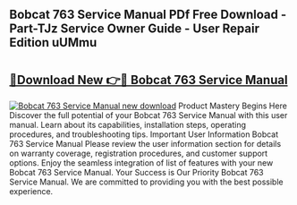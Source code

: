 ## Bobcat 763 Service Manual PDf Free Download - Part-TJz Service Owner Guide - User Repair Edition uUMmu

# <h2><a href="http://bc79740.oget.top/?id=Bobcat+763+Service+Manual">🔗Download New 👉🔴 Bobcat 763 Service Manual</a></h2>

[![Bobcat 763 Service Manual new download](https://i.imgur.com/5g1atiW.png)](http://bc79740.oget.top/?id=Bobcat+763+Service+Manual)
Product Mastery Begins Here Discover the full potential of your Bobcat 763 Service Manual with this user manual. Learn about its capabilities, installation steps, operating procedures, and troubleshooting tips. Important User Information Bobcat 763 Service Manual Please review the user information section for details on warranty coverage, registration procedures, and customer support options. Enjoy the seamless integration of list of features with your new Bobcat 763 Service Manual. Your Success is Our Priority Bobcat 763 Service Manual. We are committed to providing you with the best possible experience.
